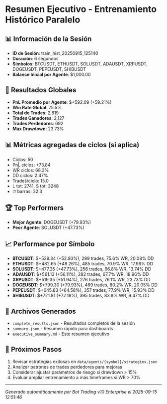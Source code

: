 # Resumen Ejecutivo - Entrenamiento Histórico Paralelo

## 📊 Información de la Sesión
- **ID de Sesión**: train_hist_20250915_125140
- **Duración**: 6 segundos
- **Símbolos**: BTCUSDT, ETHUSDT, SOLUSDT, ADAUSDT, XRPUSDT, DOGEUSDT, PEPEUSDT, SHIBUSDT
- **Balance Inicial por Agente**: $1,000.00

## 🎯 Resultados Globales
- **PnL Promedio por Agente**: $+592.09 (+59.21%)
- **Win Rate Global**: 75.5%
- **Total de Trades**: 2,819
- **Trades Ganadores**: 2,127
- **Trades Perdedores**: 692
- **Max Drawdown**: 23.73%

## 📊 Métricas agregadas de ciclos (si aplica)
- Ciclos: 50
- PnL̄ ciclos: +73.84
- WR̄ ciclos: 68.3%
- DD̄ ciclos: 2.47%
- Trades̄/ciclo: 15.0
- L tot: 2741, S tot: 3248
- ⏱̄ barras: 32.3


## 🏆 Top Performers
- **Mejor Agente**: DOGEUSDT (+79.93%)
- **Peor Agente**: SOLUSDT (+47.73%)

## 📈 Performance por Símbolo
- **BTCUSDT**: $+529.34 (+52.93%), 299 trades, 75.6% WR, 20.08% DD
- **ETHUSDT**: $+482.65 (+48.26%), 485 trades, 70.9% WR, 17.96% DD
- **SOLUSDT**: $+477.35 (+47.73%), 256 trades, 66.8% WR, 13.74% DD
- **ADAUSDT**: $+561.13 (+56.11%), 282 trades, 67.7% WR, 18.96% DD
- **XRPUSDT**: $+519.35 (+51.94%), 276 trades, 76.1% WR, 23.73% DD
- **DOGEUSDT**: $+799.30 (+79.93%), 469 trades, 80.2% WR, 20.05% DD
- **PEPEUSDT**: $+645.83 (+64.58%), 357 trades, 77.9% WR, 15.93% DD
- **SHIBUSDT**: $+721.81 (+72.18%), 395 trades, 83.8% WR, 9.47% DD

## 📁 Archivos Generados
- `complete_results.json` - Resultados completos de la sesión
- `summary.json` - Resumen rápido para dashboards
- `executive_summary.md` - Este resumen ejecutivo

## 🎯 Próximos Pasos
1. Revisar estrategias exitosas en `data/agents/{symbol}/strategies.json`
2. Analizar patrones de trades perdedores para mejoras
3. Considerar ajustar parámetros de riesgo si drawdown > 15%
4. Evaluar ampliar entrenamiento a más timeframes si WR > 70%

---
*Generado automáticamente por Bot Trading v10 Enterprise el 2025-09-15 12:51:46*
